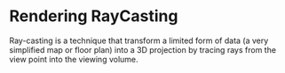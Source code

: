 # Rendering RayCasting

Ray-casting is a technique that transform a limited form of data (a very simplified map or floor plan) into a 3D projection by tracing rays from the view point into the viewing volume.

